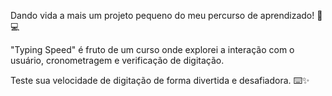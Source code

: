 Dando vida a mais um projeto pequeno do meu percurso de aprendizado! 🚀💻 

"Typing Speed" é fruto de um curso onde explorei a interação com o usuário, cronometragem e verificação de digitação. 

Teste sua velocidade de digitação de forma divertida e desafiadora. ⌨️✨

